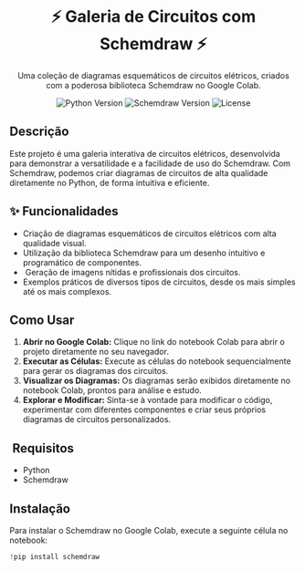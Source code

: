 <h1 align="center"> ⚡ Galeria de Circuitos com Schemdraw ⚡ </h1>

<p align="center">
  Uma coleção de diagramas esquemáticos de circuitos elétricos, criados com a poderosa biblioteca Schemdraw no Google Colab.
</p>

<p align="center">
  <img src="https://img.shields.io/badge/Python-3.x-blue.svg" alt="Python Version">
  <img src="https://img.shields.io/badge/Schemdraw-latest-brightgreen.svg" alt="Schemdraw Version">
  <img src="https://img.shields.io/badge/License-MIT-yellow.svg" alt="License">
</p>

##  Descrição

Este projeto é uma galeria interativa de circuitos elétricos, desenvolvida para demonstrar a versatilidade e a facilidade de uso do Schemdraw. Com Schemdraw, podemos criar diagramas de circuitos de alta qualidade diretamente no Python, de forma intuitiva e eficiente.

## ✨ Funcionalidades

* Criação de diagramas esquemáticos de circuitos elétricos com alta qualidade visual.
* Utilização da biblioteca Schemdraw para um desenho intuitivo e programático de componentes.
* ️ Geração de imagens nítidas e profissionais dos circuitos.
* Exemplos práticos de diversos tipos de circuitos, desde os mais simples até os mais complexos.

##  Como Usar

1.  **Abrir no Google Colab:** Clique no link do notebook Colab para abrir o projeto diretamente no seu navegador.
2.  **Executar as Células:** Execute as células do notebook sequencialmente para gerar os diagramas dos circuitos.
3.  **Visualizar os Diagramas:** Os diagramas serão exibidos diretamente no notebook Colab, prontos para análise e estudo.
4.  **Explorar e Modificar:** Sinta-se à vontade para modificar o código, experimentar com diferentes componentes e criar seus próprios diagramas de circuitos personalizados.

## ️ Requisitos

* Python
* Schemdraw

##  Instalação

Para instalar o Schemdraw no Google Colab, execute a seguinte célula no notebook:

```python
!pip install schemdraw
